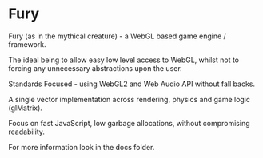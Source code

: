 Fury
====

Fury (as in the mythical creature) - a WebGL based game engine / framework.

The ideal being to allow easy low level access to WebGL, whilst not to forcing any unnecessary abstractions upon the user.

Standards Focused - using WebGL2 and Web Audio API without fall backs.

A single vector implementation across rendering, physics and game logic (glMatrix).

Focus on fast JavaScript, low garbage allocations, without compromising readability.

For more information look in the docs folder.
